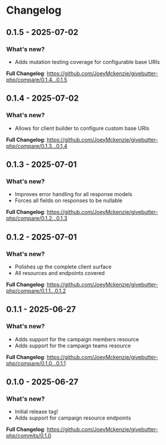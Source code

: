 # Changelog

## 0.1.5 - 2025-07-02

### What's new?

- Adds mutation testing coverage for configurable base URIs

**Full Changelog**: https://github.com/JoeyMckenzie/givebutter-php/compare/0.1.4...0.1.5

## 0.1.4 - 2025-07-02

### What's new?

- Allows for client builder to configure custom base URIs

**Full Changelog**: https://github.com/JoeyMckenzie/givebutter-php/compare/0.1.3...0.1.4

## 0.1.3 - 2025-07-01

### What's new?

- Improves error handling for all response models
- Forces all fields on responses to be nullable

**Full Changelog**: https://github.com/JoeyMckenzie/givebutter-php/compare/0.1.2...0.1.3

## 0.1.2 - 2025-07-01

### What's new?

- Polishes up the complete client surface
- All resources and endpoints covered

**Full Changelog**: https://github.com/JoeyMckenzie/givebutter-php/compare/0.1.1...0.1.2

## 0.1.1 - 2025-06-27

### What's new?

- Adds support for the campaign members resource
- Adds support for the campaign teams resource

**Full Changelog**: https://github.com/JoeyMckenzie/givebutter-php/compare/0.1.0...0.1.1

## 0.1.0 - 2025-06-27

### What's new?

- Initial release tag!
- Adds support for campaign resource endpoints

**Full Changelog**: https://github.com/JoeyMckenzie/givebutter-php/commits/0.1.0
